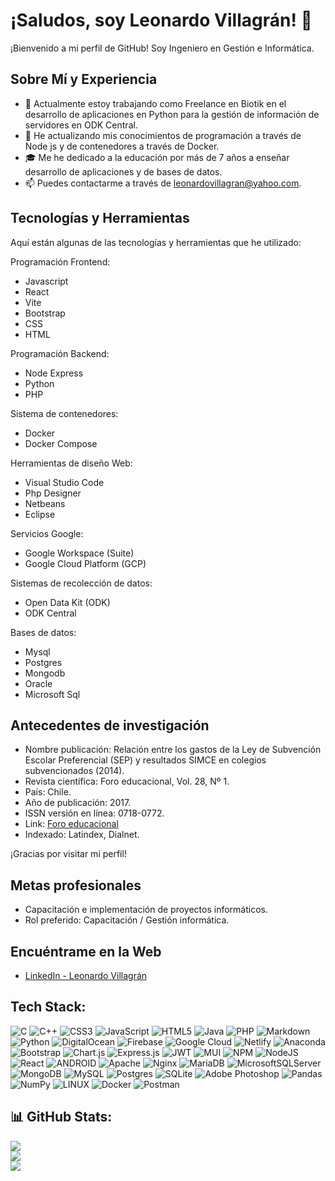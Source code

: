 # ¡Saludos, soy Leonardo Villagrán! 👋

¡Bienvenido a mi perfil de GitHub! Soy Ingeniero en Gestión e Informática.

## Sobre Mí y Experiencia

- 🔭 Actualmente estoy trabajando como Freelance en Biotik en el desarrollo de aplicaciones en Python para la gestión de información de servidores en ODK Central.
- 🌱 He actualizando mis conocimientos de programación a través de Node js y de contenedores a través de Docker.
- 🎓 Me he dedicado a la educación por más de 7 años a enseñar desarrollo de aplicaciones y de bases de datos.
- 📫 Puedes contactarme a través de leonardovillagran@yahoo.com.

## Tecnologías y Herramientas

Aquí están algunas de las tecnologías y herramientas que he utilizado:

Programación Frontend:

- Javascript
- React
- Vite
- Bootstrap
- CSS
- HTML

Programación Backend:

- Node Express
- Python
- PHP

Sistema de contenedores:

- Docker
- Docker Compose

Herramientas de diseño Web:

- Visual Studio Code
- Php Designer
- Netbeans
- Eclipse

Servicios Google:

- Google Workspace (Suite)
- Google Cloud Platform (GCP)

Sistemas de recolección de datos:

- Open Data Kit (ODK)
- ODK Central

Bases de datos:

- Mysql
- Postgres
- Mongodb
- Oracle
- Microsoft Sql

## Antecedentes de investigación

- Nombre publicación: Relación entre los gastos de la Ley de Subvención Escolar Preferencial (SEP) y resultados SIMCE en colegios subvencionados (2014).
- Revista científica: Foro educacional, Vol. 28, Nº 1.
- País: Chile.
- Año de publicación: 2017.
- ISSN versión en línea: 0718-0772.
- Link: [Foro educacional](http://ediciones.ucsh.cl/index.php/ForoEducacional/article/view/791)
- Indexado: Latindex, Dialnet.

¡Gracias por visitar mi perfil!

## Metas profesionales

- Capacitación e implementación de proyectos informáticos. 
- Rol preferido: Capacitación / Gestión informática.

## Encuéntrame en la Web

- [LinkedIn - Leonardo Villagrán](https://www.linkedin.com/in/leonardo-villagr%C3%A1n-chicago-1584b017b/)

## Tech Stack:
![C](https://img.shields.io/badge/c-%2300599C.svg?style=flat&logo=c&logoColor=white) ![C++](https://img.shields.io/badge/c++-%2300599C.svg?style=flat&logo=c%2B%2B&logoColor=white) ![CSS3](https://img.shields.io/badge/css3-%231572B6.svg?style=flat&logo=css3&logoColor=white) ![JavaScript](https://img.shields.io/badge/javascript-%23323330.svg?style=flat&logo=javascript&logoColor=%23F7DF1E) ![HTML5](https://img.shields.io/badge/html5-%23E34F26.svg?style=flat&logo=html5&logoColor=white) ![Java](https://img.shields.io/badge/java-%23ED8B00.svg?style=flat&logo=java&logoColor=white) ![PHP](https://img.shields.io/badge/php-%23777BB4.svg?style=flat&logo=php&logoColor=white) ![Markdown](https://img.shields.io/badge/markdown-%23000000.svg?style=flat&logo=markdown&logoColor=white) ![Python](https://img.shields.io/badge/python-3670A0?style=flat&logo=python&logoColor=ffdd54) ![DigitalOcean](https://img.shields.io/badge/DigitalOcean-%230167ff.svg?style=flat&logo=digitalOcean&logoColor=white) ![Firebase](https://img.shields.io/badge/firebase-%23039BE5.svg?style=flat&logo=firebase) ![Google Cloud](https://img.shields.io/badge/Google%20Cloud-%234285F4.svg?style=flat&logo=google-cloud&logoColor=white) ![Netlify](https://img.shields.io/badge/netlify-%23000000.svg?style=flat&logo=netlify&logoColor=#00C7B7) ![Anaconda](https://img.shields.io/badge/Anaconda-%2344A833.svg?style=flat&logo=anaconda&logoColor=white) ![Bootstrap](https://img.shields.io/badge/bootstrap-%23563D7C.svg?style=flat&logo=bootstrap&logoColor=white) ![Chart.js](https://img.shields.io/badge/chart.js-F5788D.svg?style=flat&logo=chart.js&logoColor=white) ![Express.js](https://img.shields.io/badge/express.js-%23404d59.svg?style=flat&logo=express&logoColor=%2361DAFB) ![JWT](https://img.shields.io/badge/JWT-black?style=flat&logo=JSON%20web%20tokens) ![MUI](https://img.shields.io/badge/MUI-%230081CB.svg?style=flat&logo=material-ui&logoColor=white) ![NPM](https://img.shields.io/badge/NPM-%23000000.svg?style=flat&logo=npm&logoColor=white) ![NodeJS](https://img.shields.io/badge/node.js-6DA55F?style=flat&logo=node.js&logoColor=white) ![React](https://img.shields.io/badge/react-%2320232a.svg?style=flat&logo=react&logoColor=%2361DAFB) ![ANDROID](https://img.shields.io/badge/android-%2320232a.svg?style=flat&logo=android&logoColor=%a4c639) ![Apache](https://img.shields.io/badge/apache-%23D42029.svg?style=flat&logo=apache&logoColor=white) ![Nginx](https://img.shields.io/badge/nginx-%23009639.svg?style=flat&logo=nginx&logoColor=white) ![MariaDB](https://img.shields.io/badge/MariaDB-003545?style=flat&logo=mariadb&logoColor=white) ![MicrosoftSQLServer](https://img.shields.io/badge/Microsoft%20SQL%20Sever-CC2927?style=flat&logo=microsoft%20sql%20server&logoColor=white) ![MongoDB](https://img.shields.io/badge/MongoDB-%234ea94b.svg?style=flat&logo=mongodb&logoColor=white) ![MySQL](https://img.shields.io/badge/mysql-%2300f.svg?style=flat&logo=mysql&logoColor=white) ![Postgres](https://img.shields.io/badge/postgres-%23316192.svg?style=flat&logo=postgresql&logoColor=white) ![SQLite](https://img.shields.io/badge/sqlite-%2307405e.svg?style=flat&logo=sqlite&logoColor=white) ![Adobe Photoshop](https://img.shields.io/badge/adobephotoshop-%2331A8FF.svg?style=flat&logo=adobephotoshop&logoColor=white) ![Pandas](https://img.shields.io/badge/pandas-%23150458.svg?style=flat&logo=pandas&logoColor=white) ![NumPy](https://img.shields.io/badge/numpy-%23013243.svg?style=flat&logo=numpy&logoColor=white) ![LINUX](https://img.shields.io/badge/Linux-FCC624?style=flat&logo=linux&logoColor=black) ![Docker](https://img.shields.io/badge/docker-%230db7ed.svg?style=flat&logo=docker&logoColor=white) ![Postman](https://img.shields.io/badge/Postman-FF6C37?style=flat&logo=postman&logoColor=white)
## 📊 GitHub Stats:
![](https://github-readme-stats.vercel.app/api?username=Leonardo-villagran&theme=dark&hide_border=false&include_all_commits=false&count_private=false)<br/>
![](https://github-readme-streak-stats.herokuapp.com/?user=Leonardo-villagran&theme=dark&hide_border=false)<br/>
![](https://github-readme-stats.vercel.app/api/top-langs/?username=Leonardo-villagran&theme=dark&hide_border=false&include_all_commits=false&count_private=false&layout=compact)

<!-- Proudly created with GPRM ( https://gprm.itsvg.in ) -->
